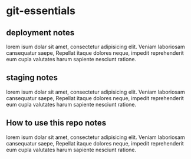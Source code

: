 # git-essentials

## deployment notes
lorem isum dolar sit amet, consectetur adipisicing elit. Veniam laboriosam cansequatur saepe, Repellat itaque dolores neque, impedit reprehenderit eum cupla valutates harum sapiente nesciunt ratione.
## staging notes
lorem isum dolar sit amet, consectetur adipisicing elit. Veniam laboriosam cansequatur saepe, Repellat itaque dolores neque, impedit reprehenderit eum cupla valutates harum sapiente nesciunt ratione.
## How to use this repo notes
lorem isum dolar sit amet, consectetur adipisicing elit. Veniam laboriosam cansequatur saepe, Repellat itaque dolores neque, impedit reprehenderit eum cupla valutates harum sapiente nesciunt ratione.
